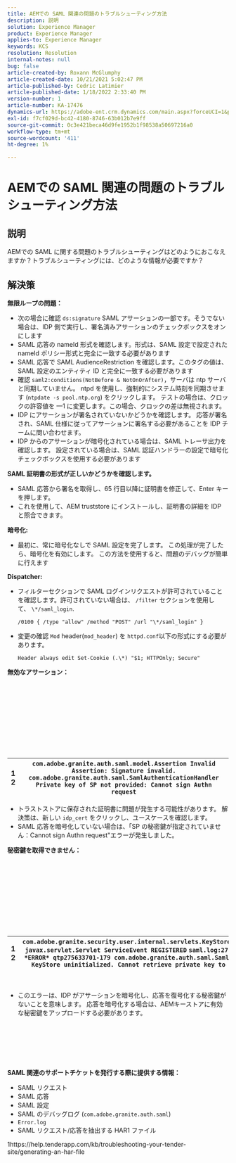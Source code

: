 ```yaml
---
title: AEMでの SAML 関連の問題のトラブルシューティング方法
description: 説明
solution: Experience Manager
product: Experience Manager
applies-to: Experience Manager
keywords: KCS
resolution: Resolution
internal-notes: null
bug: false
article-created-by: Roxann McGlumphy
article-created-date: 10/21/2021 5:02:47 PM
article-published-by: Cedric Latimier
article-published-date: 1/18/2022 2:33:40 PM
version-number: 1
article-number: KA-17476
dynamics-url: https://adobe-ent.crm.dynamics.com/main.aspx?forceUCI=1&pagetype=entityrecord&etn=knowledgearticle&id=55a54eb6-9032-ec11-b6e5-000d3a5ba97a
exl-id: f7cf029d-bc42-4180-8746-63b012b7e9ff
source-git-commit: 0c3e421beca46d9fe1952b1f98538a50697216a0
workflow-type: tm+mt
source-wordcount: '411'
ht-degree: 1%

---
```


# AEMでの SAML 関連の問題のトラブルシューティング方法

## 説明

AEMでの SAML に関する問題のトラブルシューティングはどのようにおこなえますか？トラブルシューティングには、どのような情報が必要ですか？

## 解決策


<b>無限ループの問題：</b>

- 次の場合に確認 `ds:signature` SAML アサーションの一部です。そうでない場合は、IDP 側で実行し、署名済みアサーションのチェックボックスをオンにします
- SAML 応答の nameId 形式を確認します。形式は、SAML 設定で設定された nameId ポリシー形式と完全に一致する必要があります
- SAML 応答で SAML AudienceRestriction を確認します。このタグの値は、SAML 設定のエンティティ ID と完全に一致する必要があります
- 確認 `saml2:conditions(NotBefore & NotOnOrAfter)`，サーバは ntp サーバと同期していません。 ntpd を使用し、強制的にシステム時刻を同期させます (`ntpdate -s pool.ntp.org`) をクリックします。 テストの場合は、クロックの許容値を —1 に変更します。この場合、クロックの差は無視されます。
- IDP にアサーションが署名されていないかどうかを確認します。 応答が署名され、SAML 仕様に従ってアサーションに署名する必要があることを IDP チームに問い合わせます。
- IDP からのアサーションが暗号化されている場合は、SAML トレーサ出力を確認します。 設定されている場合は、SAML 認証ハンドラーの設定で暗号化チェックボックスを使用する必要があります


<b>SAML 証明書の形式が正しいかどうかを確認します。</b>

- SAML 応答から署名を取得し、65 行目以降に証明書を修正して、Enter キーを押します。
- これを使用して、AEM truststore にインストールし、証明書の詳細を IDP と照合できます。


<b>暗号化:</b>

- 最初に、常に暗号化なしで SAML 設定を完了します。 この処理が完了したら、暗号化を有効にします。 この方法を使用すると、問題のデバッグが簡単に行えます


<b>Dispatcher:</b>

- フィルターセクションで SAML ログインリクエストが許可されていることを確認します。許可されていない場合は、 `/filter` セクションを使用して、 `\*/saml_login`.



   `/0100 { /type "allow" /method "POST" /url "\*/saml_login" }`


- 変更の確認 `Mod` header(`mod_header`) を `httpd.conf`以下の形式にする必要があります。

   `Header always edit Set-Cookie (.\*) "$1; HTTPOnly; Secure"`


<b>無効なアサーション：</b>
<br><br><br><br><br> <br><br> <br><br><br><br>

| 1<br>  2 | `com.adobe.granite.auth.saml.model.Assertion Invalid Assertion: Signature invalid.` `com.adobe.granite.auth.saml.SamlAuthenticationHandler Private key of SP not provided: Cannot sign Authn request` |
| --- | --- |


- トラストストアに保存された証明書に問題が発生する可能性があります。 解決策は、新しい `idp_cert` をクリックし、ユースケースを確認します。
- SAML 応答を暗号化していない場合は、「SP の秘密鍵が指定されていません：Cannot sign Authn request&quot;エラーが発生しました。


<b>秘密鍵を取得できません：</b>
<br><br><br><br><br> <br><br> <br><br><br><br>

| 1<br>  2 | `com.adobe.granite.security.user.internal.servlets.KeyStoreManagingServlet,1121, javax.servlet.Servlet ServiceEvent REGISTERED` `saml.log:27.01.2019 14:16:13.642 *ERROR* qtp275633701-179 com.adobe.granite.auth.saml.SamlAuthenticationHandler KeyStore uninitialized. Cannot retrieve private key to decrypt assertions.` |
| --- | --- |

 
- このエラーは、IDP がアサーションを暗号化し、応答を復号化する秘密鍵がないことを意味します。 応答を暗号化する場合は、AEMキーストアに有効な秘密鍵をアップロードする必要があります。

<br><br><br><br> <br><br>
<b>SAML 関連のサポートチケットを発行する際に提供する情報：</b>

- SAML リクエスト
- SAML 応答
- SAML 設定
- SAML のデバッグログ (`com.adobe.granite.auth.saml`)
- `Error.log`
- SAML リクエスト/応答を抽出する HAR1 ファイル


1https://help.tenderapp.com/kb/troubleshooting-your-tender-site/generating-an-har-file

